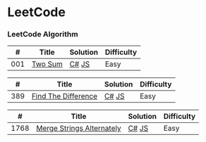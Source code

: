 # LeetCode

### LeetCode Algorithm

| #   | Title                                             | Solution                                                                               | Difficulty |
| --- | ------------------------------------------------- | -------------------------------------------------------------------------------------- | ---------- |
| 001 | [Two Sum](https://leetcode.com/problems/two-sum/) | [C#](./CSharp/LeetCode/001_099/001_TwoSum.cs) [JS](./JavaScript/001_099/001_TwoSum.js) | Easy       |

| #   | Title                                                                     | Solution                                                                                                     | Difficulty |
| --- | ------------------------------------------------------------------------- | ------------------------------------------------------------------------------------------------------------ | ---------- |
| 389 | [Find The Difference](https://leetcode.com/problems/find-the-difference/) | [C#](./CSharp/LeetCode/300_399/389_FindTheDIfference.cs) [JS](./JavaScript/300_399/389_FindTheDifference.js) | Easy       |

| #    | Title                                                                                 | Solution                                                                                                                       | Difficulty |
| ---- | ------------------------------------------------------------------------------------- | ------------------------------------------------------------------------------------------------------------------------------ | ---------- |
| 1768 | [Merge Strings Alternately](https://leetcode.com/problems/merge-strings-alternately/) | [C#](./CSharp/LeetCode/1700_1799/1768_MergeStringsAlternately.cs) [JS](./JavaScript/1700_1799/1768_MergeStringsAlternately.js) | Easy       |
